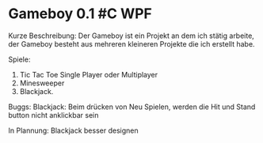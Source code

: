 # Gameboy 0.1 #C WPF
Kurze Beschreibung:
Der Gameboy ist ein Projekt an dem ich stätig arbeite, der Gameboy besteht aus mehreren kleineren Projekte die ich erstellt habe.

Spiele:
1) Tic Tac Toe Single Player oder Multiplayer
2) Minesweeper
3) Blackjack.

Buggs:
Blackjack: Beim drücken von Neu Spielen, werden die Hit und Stand button nicht anklickbar sein

In Plannung:
Blackjack besser designen

